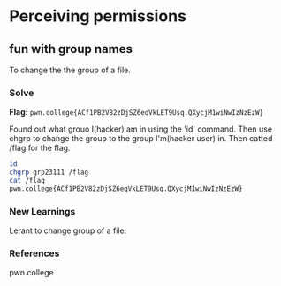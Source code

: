 # Perceiving permissions

## fun with group names
To change the the group of a file. 

### Solve
**Flag:** `pwn.college{ACf1PB2V82zDjSZ6eqVkLET9Usq.QXycjM1wiNwIzNzEzW}`

Found out what grouo I(hacker) am in using the 'id' command. Then use chgrp to change the group to the group I'm(hacker user) in. Then catted /flag for the flag. 

```bash
id
chgrp grp23111 /flag
cat /flag
pwn.college{ACf1PB2V82zDjSZ6eqVkLET9Usq.QXycjM1wiNwIzNzEzW}
```

### New Learnings
Lerant to change group of a file.

### References 
pwn.college
